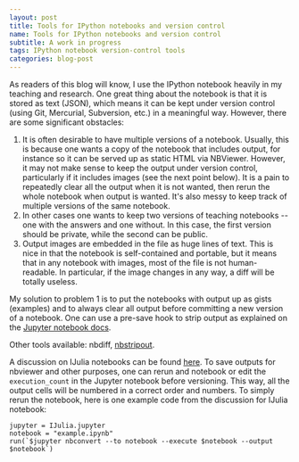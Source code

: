 ```yaml
---
layout: post
title: Tools for IPython notebooks and version control
name: Tools for IPython notebooks and version control
subtitle: A work in progress
tags: IPython notebook version-control tools
categories: blog-post
---
```


As readers of this blog will know, I use the IPython notebook heavily in my teaching and research.
One great thing about the notebook is that it is stored as text (JSON), which means it
can be kept under version control (using Git, Mercurial, Subversion, etc.) in a meaningful way.
However, there are some significant obstacles:

1.  It is often desirable to have multiple versions of a notebook.  Usually, this is because
    one wants a copy of the notebook that includes output, for instance so it can be
    served up as static HTML via NBViewer.  However, it may not make sense to keep
    the output under version control, particularly if it includes images (see the next
    point below).  It is a pain to repeatedly clear all the output when it is not wanted,
    then rerun the whole notebook when output is wanted.  It's also messy to keep track of
    multiple versions of the same notebook.
2.  In other cases one wants to keep two versions of teaching notebooks
    -- one with the answers and one without.  In this case, the first version should be private,
    while the second can be public.
2.  Output images are embedded in the file as huge lines of text.  This is nice in that the
    notebook is self-contained and portable, but it means that in any notebook with images,
    most of the file is not human-readable.  In particular, if the image changes in any way,
    a diff will be totally useless.

My solution to problem 1 is to put the notebooks with output up as gists (examples)
and to always clear all output before committing a new version of a notebook.
One can use a pre-save hook to strip output as explained on the [Jupyter notebook docs]( http://jupyter-notebook.readthedocs.io/en/latest/extending/savehooks.html).

Other tools available: nbdiff, [nbstripout](https://github.com/kynan/nbstripout).

A discussion on IJulia notebooks can be found [here](https://discourse.julialang.org/t/whats-your-strategy-to-version-control-your-ijulia-notebook/664/6).
To save outputs for nbviewer and other purposes, one can rerun and notebook or edit the `execution_count` in the Jupyter notebook before versioning.
This way, all the output cells will be numbered in a correct order and numbers.
To simply rerun the notebook, here is one example code from the discussion for IJulia notebook:
```
jupyter = IJulia.jupyter
notebook = "example.ipynb"
run(`$jupyter nbconvert --to notebook --execute $notebook --output $notebook`)
```
